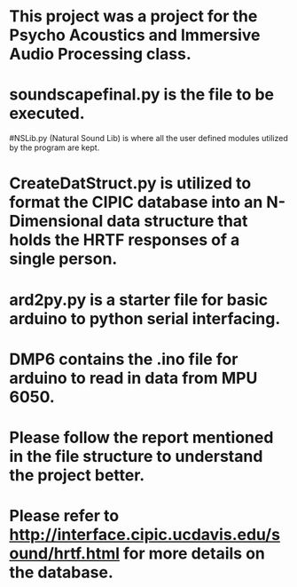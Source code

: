 # This project was a project for the Psycho Acoustics and Immersive Audio Processing class.

# soundscapefinal.py is the file to be executed.

#NSLib.py (Natural Sound Lib) is where all the user defined modules utilized by the program are kept.

# CreateDatStruct.py is utilized to format the CIPIC database into an N-Dimensional data structure that holds the HRTF responses of a single person.

# ard2py.py is a starter file for basic arduino to python serial interfacing.

# DMP6 contains the .ino file for arduino to read in data from MPU 6050.

# Please follow the report mentioned in the file structure to understand the project better.

# Please refer to http://interface.cipic.ucdavis.edu/sound/hrtf.html for more details on the database.